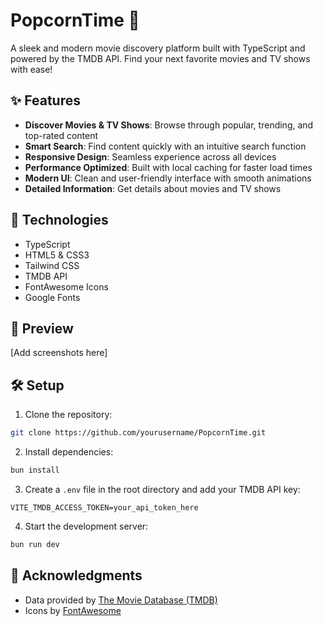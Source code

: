 # PopcornTime 🍿

A sleek and modern movie discovery platform built with TypeScript and powered by the TMDB API. Find your next favorite movies and TV shows with ease!

## ✨ Features

- **Discover Movies & TV Shows**: Browse through popular, trending, and top-rated content
- **Smart Search**: Find content quickly with an intuitive search function
- **Responsive Design**: Seamless experience across all devices
- **Performance Optimized**: Built with local caching for faster load times
- **Modern UI**: Clean and user-friendly interface with smooth animations
- **Detailed Information**: Get details about movies and TV shows

## 🚀 Technologies

- TypeScript
- HTML5 & CSS3
- Tailwind CSS
- TMDB API
- FontAwesome Icons
- Google Fonts

## 📸 Preview

[Add screenshots here]

## 🛠️ Setup

1. Clone the repository:
```bash
git clone https://github.com/yourusername/PopcornTime.git
```

2. Install dependencies:
```bash
bun install
```

3. Create a `.env` file in the root directory and add your TMDB API key:
```env
VITE_TMDB_ACCESS_TOKEN=your_api_token_here
```

4. Start the development server:
```bash
bun run dev
```

## 🙏 Acknowledgments

- Data provided by [The Movie Database (TMDB)](https://www.themoviedb.org/)
- Icons by [FontAwesome](https://fontawesome.com/)
